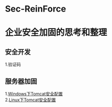 # Sec-ReinForce
# 企业安全加固的思考和整理

## 安全开发
1.验证码
[]()
## 服务器加固
1.[Windows下Tomcat安全配置](http://www.cnbraid.com/categories/安全运维/windowstomcat.html)
<br>
2.[Linux下Tomcat安全配置](http://www.cnbraid.com/categories/安全运维/Linuxtomcat.html)
